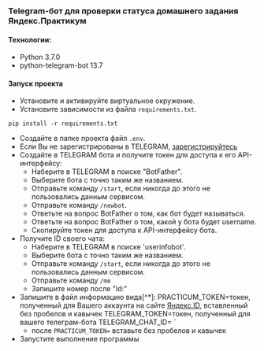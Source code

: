 ### Telegram-бот для проверки статуса домашнего задания Яндекс.Практикум

#### Технологии:
- Python 3.7.0
- python-telegram-bot 13.7

#### Запуск проекта
- Установите и активируйте виртуальное окружение.
- Установите зависимости из файла `requirements.txt`.
```
pip install -r requirements.txt
``` 
- Создайте в папке проекта файл `.env`.
- Если Вы не зарегистрированы в TELEGRAM, [зарегистрируйтесь](https://messengers.guru/telegram/kak-zaregistrirovatsya-telegrame)
- Создайте в TELEGRAM бота и получите токен для доступа к его API-интерфейсу:
  - Наберите в TELEGRAM в поиске "BotFather".
  - Выберите бота с точно таким же названием.
  - Отправьте команду `/start`, если никогда до этого не пользовались данным сервисом.
  - Отправьте команду `/newbot`.
  - Ответьте на вопрос BotFather о том, как бот будет называться.
  - Ответьте на вопрос BotFather о том, какой у бота будет username.
  - Скопируйте токен для доступа к API-интерфейсу бота.
- Получите ID своего чата:
  - Наберите в TELEGRAM в поиске 'userinfobot'.
  - Выберите бота с точно таким же названием.
  - Отправьте команду `/start`, если никогда до этого не пользовались данным сервисом.
  - Отправьте команду `/me`
  - Запишите номер после "Id:"
- Запишите в файл информацию вида[^\*]:
PRACTICUM_TOKEN=токен, полученный для Вашего аккаунта на сайте [Яндекс.ID](https://oauth.yandex.ru/authorize?response_type=token&client_id=1d0b9dd4d652455a9eb710d450ff456a), вставленный без пробелов и кавычек
TELEGRAM_TOKEN=токен, полученный для вашего телеграм-бота
TELEGRAM_CHAT_ID=
`
  - после `PRACTICUM_TOKEN=` вставьте без пробелов и кавычек 
- Запустите выполнение программы

[^*]: Все токены и ID вставляются сразу после равно без пробелов и кавычек
